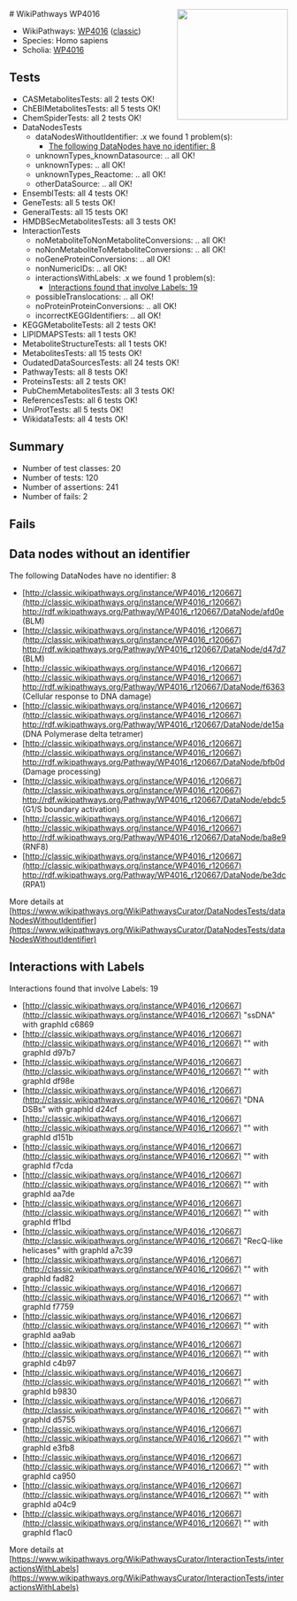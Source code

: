 <img style="float: right; width: 200px" src="https://upload.wikimedia.org/wikipedia/commons/thumb/8/83/Wplogo_with_text_500.png/640px-Wplogo_with_text_500.png" />
# WikiPathways WP4016

* WikiPathways: [WP4016](https://wikipathways.org/pathways/WP4016) ([classic](https://classic.wikipathways.org/instance/WP4016))
* Species: Homo sapiens
* Scholia: [WP4016](https://scholia.toolforge.org/wikipathways/WP4016)
## Tests
* CASMetabolitesTests: all 2 tests OK!
* ChEBIMetabolitesTests: all 5 tests OK!
* ChemSpiderTests: all 2 tests OK!
* DataNodesTests
    * dataNodesWithoutIdentifier: .x we found 1 problem(s):
        * [The following DataNodes have no identifier: 8](#d2d32fa7)
    * unknownTypes_knownDatasource: .. all OK!
    * unknownTypes: .. all OK!
    * unknownTypes_Reactome: .. all OK!
    * otherDataSource: .. all OK!
* EnsemblTests: all 4 tests OK!
* GeneTests: all 5 tests OK!
* GeneralTests: all 15 tests OK!
* HMDBSecMetabolitesTests: all 3 tests OK!
* InteractionTests
    * noMetaboliteToNonMetaboliteConversions: .. all OK!
    * noNonMetaboliteToMetaboliteConversions: .. all OK!
    * noGeneProteinConversions: .. all OK!
    * nonNumericIDs: .. all OK!
    * interactionsWithLabels: .x we found 1 problem(s):
        * [Interactions found that involve Labels: 19](#fe97a8c1)
    * possibleTranslocations: .. all OK!
    * noProteinProteinConversions: .. all OK!
    * incorrectKEGGIdentifiers: .. all OK!
* KEGGMetaboliteTests: all 2 tests OK!
* LIPIDMAPSTests: all 1 tests OK!
* MetaboliteStructureTests: all 1 tests OK!
* MetabolitesTests: all 15 tests OK!
* OudatedDataSourcesTests: all 24 tests OK!
* PathwayTests: all 8 tests OK!
* ProteinsTests: all 2 tests OK!
* PubChemMetabolitesTests: all 3 tests OK!
* ReferencesTests: all 6 tests OK!
* UniProtTests: all 5 tests OK!
* WikidataTests: all 4 tests OK!


## Summary

* Number of test classes: 20
* Number of tests: 120
* Number of assertions: 241
* Number of fails: 2

## Fails

<a name="d2d32fa7" />

## Data nodes without an identifier

The following DataNodes have no identifier: 8

* [http://classic.wikipathways.org/instance/WP4016_r120667](http://classic.wikipathways.org/instance/WP4016_r120667) http://rdf.wikipathways.org/Pathway/WP4016_r120667/DataNode/afd0e (BLM)
* [http://classic.wikipathways.org/instance/WP4016_r120667](http://classic.wikipathways.org/instance/WP4016_r120667) http://rdf.wikipathways.org/Pathway/WP4016_r120667/DataNode/d47d7 (BLM)
* [http://classic.wikipathways.org/instance/WP4016_r120667](http://classic.wikipathways.org/instance/WP4016_r120667) http://rdf.wikipathways.org/Pathway/WP4016_r120667/DataNode/f6363 (Cellular response
to DNA damage)
* [http://classic.wikipathways.org/instance/WP4016_r120667](http://classic.wikipathways.org/instance/WP4016_r120667) http://rdf.wikipathways.org/Pathway/WP4016_r120667/DataNode/de15a (DNA Polymerase
delta tetramer)
* [http://classic.wikipathways.org/instance/WP4016_r120667](http://classic.wikipathways.org/instance/WP4016_r120667) http://rdf.wikipathways.org/Pathway/WP4016_r120667/DataNode/bfb0d (Damage processing)
* [http://classic.wikipathways.org/instance/WP4016_r120667](http://classic.wikipathways.org/instance/WP4016_r120667) http://rdf.wikipathways.org/Pathway/WP4016_r120667/DataNode/ebdc5 (G1/S boundary activation)
* [http://classic.wikipathways.org/instance/WP4016_r120667](http://classic.wikipathways.org/instance/WP4016_r120667) http://rdf.wikipathways.org/Pathway/WP4016_r120667/DataNode/ba8e9 (RNF8)
* [http://classic.wikipathways.org/instance/WP4016_r120667](http://classic.wikipathways.org/instance/WP4016_r120667) http://rdf.wikipathways.org/Pathway/WP4016_r120667/DataNode/be3dc (RPA1)


More details at [https://www.wikipathways.org/WikiPathwaysCurator/DataNodesTests/dataNodesWithoutIdentifier](https://www.wikipathways.org/WikiPathwaysCurator/DataNodesTests/dataNodesWithoutIdentifier)

<a name="fe97a8c1" />

## Interactions with Labels

Interactions found that involve Labels: 19

* [http://classic.wikipathways.org/instance/WP4016_r120667](http://classic.wikipathways.org/instance/WP4016_r120667) "ssDNA" with graphId c6869
* [http://classic.wikipathways.org/instance/WP4016_r120667](http://classic.wikipathways.org/instance/WP4016_r120667) "" with graphId d97b7
* [http://classic.wikipathways.org/instance/WP4016_r120667](http://classic.wikipathways.org/instance/WP4016_r120667) "" with graphId df98e
* [http://classic.wikipathways.org/instance/WP4016_r120667](http://classic.wikipathways.org/instance/WP4016_r120667) "DNA DSBs" with graphId d24cf
* [http://classic.wikipathways.org/instance/WP4016_r120667](http://classic.wikipathways.org/instance/WP4016_r120667) "" with graphId d151b
* [http://classic.wikipathways.org/instance/WP4016_r120667](http://classic.wikipathways.org/instance/WP4016_r120667) "" with graphId f7cda
* [http://classic.wikipathways.org/instance/WP4016_r120667](http://classic.wikipathways.org/instance/WP4016_r120667) "" with graphId aa7de
* [http://classic.wikipathways.org/instance/WP4016_r120667](http://classic.wikipathways.org/instance/WP4016_r120667) "" with graphId ff1bd
* [http://classic.wikipathways.org/instance/WP4016_r120667](http://classic.wikipathways.org/instance/WP4016_r120667) "RecQ-like helicases" with graphId a7c39
* [http://classic.wikipathways.org/instance/WP4016_r120667](http://classic.wikipathways.org/instance/WP4016_r120667) "" with graphId fad82
* [http://classic.wikipathways.org/instance/WP4016_r120667](http://classic.wikipathways.org/instance/WP4016_r120667) "" with graphId f7759
* [http://classic.wikipathways.org/instance/WP4016_r120667](http://classic.wikipathways.org/instance/WP4016_r120667) "" with graphId aa9ab
* [http://classic.wikipathways.org/instance/WP4016_r120667](http://classic.wikipathways.org/instance/WP4016_r120667) "" with graphId c4b97
* [http://classic.wikipathways.org/instance/WP4016_r120667](http://classic.wikipathways.org/instance/WP4016_r120667) "" with graphId b9830
* [http://classic.wikipathways.org/instance/WP4016_r120667](http://classic.wikipathways.org/instance/WP4016_r120667) "" with graphId d5755
* [http://classic.wikipathways.org/instance/WP4016_r120667](http://classic.wikipathways.org/instance/WP4016_r120667) "" with graphId e3fb8
* [http://classic.wikipathways.org/instance/WP4016_r120667](http://classic.wikipathways.org/instance/WP4016_r120667) "" with graphId ca950
* [http://classic.wikipathways.org/instance/WP4016_r120667](http://classic.wikipathways.org/instance/WP4016_r120667) "" with graphId a04c9
* [http://classic.wikipathways.org/instance/WP4016_r120667](http://classic.wikipathways.org/instance/WP4016_r120667) "" with graphId f1ac0


More details at [https://www.wikipathways.org/WikiPathwaysCurator/InteractionTests/interactionsWithLabels](https://www.wikipathways.org/WikiPathwaysCurator/InteractionTests/interactionsWithLabels)

